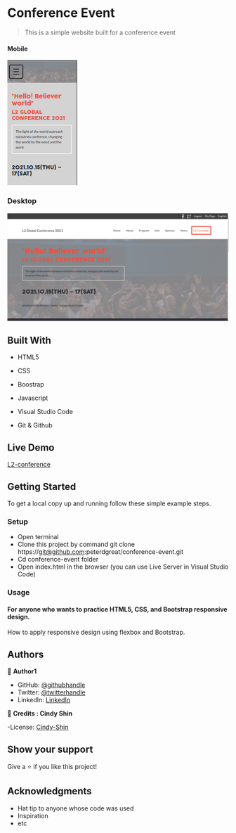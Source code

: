 # Conference Event


> This is a simple website built for a conference event

#### Mobile

![screenshot](/img/event_mobile.png) 


### Desktop


![screenshot-3](/img/event_desktop.png)



## Built With

- HTML5

- CSS

- Boostrap

- Javascript

- Visual Studio Code

- Git & Github


## Live Demo
[L2-conference](https://peterdgreat.github.io/Conference-event/)

## Getting Started
To get a local copy up and running follow these simple example steps.

### Setup
* Open terminal
* Clone this project by command git clone https://git@github.com:peterdgreat/conference-event.git
* Cd conference-event folder
* Open index.html in the browser (you can use Live Server in Visual Studio Code)


### Usage
#### For anyone who wants to practice HTML5, CSS, and Bootstrap responsive design.
How to apply responsive design using flexbox and Bootstrap.



## Authors

👤 **Author1**

- GitHub: [@githubhandle](https://github.com/peterdgreat)
- Twitter: [@twitterhandle](https://twitter.com/dev_Peter_O)
- LinkedIn: [LinkedIn](https://linkedin.com/in/ajayi-peter-4391ab1b5)

👤 **Credits : Cindy Shin**

-License: [Cindy-Shin](https://www.behance.net/gallery/29845175/CC-Global-Summit-2015)

## Show your support

Give a ⭐️ if you like this project!

## Acknowledgments
- Hat tip to anyone whose code was used
- Inspiration
- etc